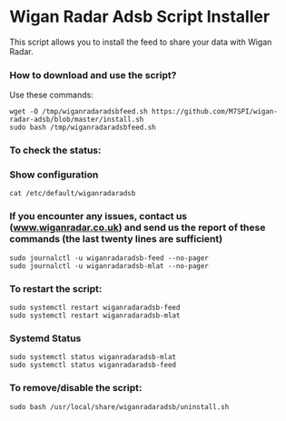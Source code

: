 # Wigan Radar Adsb Script Installer

This script allows you to install the feed to share your data with Wigan Radar.

### How to download and use the script?

Use these commands:

```
wget -O /tmp/wiganradaradsbfeed.sh https://github.com/M7SPI/wigan-radar-adsb/blob/master/install.sh
sudo bash /tmp/wiganradaradsbfeed.sh
```

### To check the status:

### Show configuration 

```
cat /etc/default/wiganradaradsb
```

### If you encounter any issues, contact us (www.wiganradar.co.uk) and send us the report of these commands (the last twenty lines are sufficient)

```
sudo journalctl -u wiganradaradsb-feed --no-pager
sudo journalctl -u wiganradaradsb-mlat --no-pager
```

### To restart the script:

```
sudo systemctl restart wiganradaradsb-feed
sudo systemctl restart wiganradaradsb-mlat
```

### Systemd Status

```
sudo systemctl status wiganradaradsb-mlat
sudo systemctl status wiganradaradsb-feed
```

### To remove/disable the script:

```
sudo bash /usr/local/share/wiganradaradsb/uninstall.sh
```
